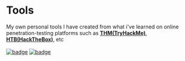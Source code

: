 # Tools
My own personal tools I have created from what i've learned on online penetration-testing platforms such as [**THM(TryHackMe)**](https://tryhackme.com), [**HTB(HackTheBox)**](https://hackthebox.com), etc<br><br>
[![badge](https://tryhackme-badges.s3.amazonaws.com/MrBud.png)](https://tryhackme.com/p/MrBud "MrBud's TryHackMe Profile")
[![badge](https://www.hackthebox.com/badge/image/849437)](https://app.hackthebox.com/profile/849437 "MrBud's HackTheBox Profile")
